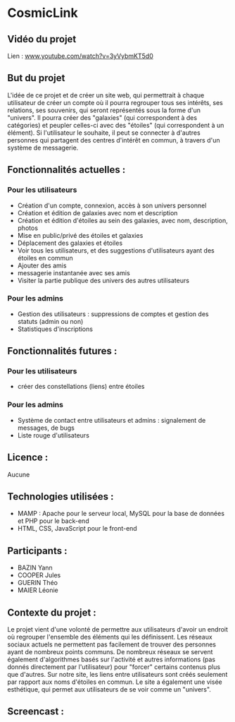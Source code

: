 # CosmicLink
## Vidéo du projet

Lien : www.youtube.com/watch?v=3yVybmKT5d0

## But du projet

L'idée de ce projet et de créer un site web, qui permettrait à chaque utilisateur de créer un compte où il pourra regrouper tous ses intérêts, ses relations, ses souvenirs, qui seront représentés sous la forme d'un "univers". Il pourra créer des "galaxies" (qui correspondent à des catégories) et peupler celles-ci avec des "étoiles" (qui correspondent à un élément). 
Si l'utilisateur le souhaite, il peut se connecter à d'autres personnes qui partagent des centres d'intérêt en commun, à travers d'un système de messagerie.


## Fonctionnalités actuelles :

### Pour les utilisateurs

- Création d'un compte, connexion, accès à son univers personnel
- Création et édition de galaxies avec nom et description
- Création et édition d'étoiles au sein des galaxies, avec nom, description, photos
- Mise en public/privé des étoiles et galaxies
- Déplacement des galaxies et étoiles
- Voir tous les utilisateurs, et des suggestions d'utilisateurs ayant des étoiles en commun
- Ajouter des amis
- messagerie instantanée avec ses amis
- Visiter la partie publique des univers des autres utilisateurs

### Pour les admins
- Gestion des utilisateurs : suppressions de comptes et gestion des statuts (admin ou non)
- Statistiques d'inscriptions

## Fonctionnalités futures :

### Pour les utilisateurs
- créer des constellations (liens) entre étoiles


### Pour les admins
- Système de contact entre utilisateurs et admins : signalement de messages, de bugs
- Liste rouge d'utilisateurs 

## Licence : 
Aucune

## Technologies utilisées :

- MAMP : Apache pour le serveur local, MySQL pour la base de données et PHP pour le back-end
- HTML, CSS, JavaScript pour le front-end

## Participants :

- BAZIN Yann
- COOPER Jules
- GUERIN Théo
- MAIER Léonie

## Contexte du projet : 

Le projet vient d'une volonté de permettre aux utilisateurs d'avoir un endroit où regrouper l'ensemble des éléments qui les définissent. Les réseaux sociaux actuels ne permettent pas facilement de trouver des personnes ayant de nombreux points communs. 
De nombreux réseaux se servent également d'algorithmes basés sur l'activité et autres informations (pas donnés directement par l'utilisateur) pour "forcer" certains contenus plus que d'autres. 
Sur notre site, les liens entre utilisateurs sont créés seulement par rapport aux noms d'étoiles en commun.
Le site a également une visée esthétique, qui permet aux utilisateurs de se voir comme un "univers".


## Screencast : 
